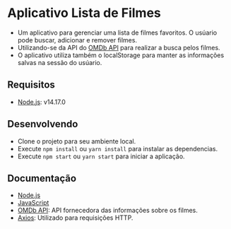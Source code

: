 # Aplicativo Lista de Filmes

- Um aplicativo para gerenciar uma lista de filmes favoritos. O usúario pode buscar, adicionar e remover filmes.
- Utilizando-se da API do [OMDb API](https://www.omdbapi.com) para realizar a busca pelos filmes.
- O aplicativo utiliza também o localStorage para manter as informações salvas na sessão do usúario.

## Requisitos

- [Node.js](https://nodejs.org/en/): v14.17.0

## Desenvolvendo

- Clone o projeto para seu ambiente local.
- Execute `npm install` ou `yarn install` para instalar as dependencias.
- Execute `npm start` ou `yarn start` para iniciar a aplicação.

## Documentação

- [Node.js](https://nodejs.org/en/)
- [JavaScript](https://developer.mozilla.org/pt-BR/docs/Web/JavaScript)
- [OMDb API](https://www.omdbapi.com): API fornecedora das informações sobre os filmes.
- [Axios](https://axios-http.com/docs/intro): Utilizado para requisições HTTP.
